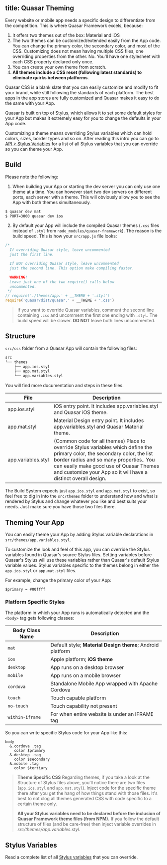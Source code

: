 title: Quasar Theming
---
Every website or mobile app needs a specific design to differentiate from the competition. This is where Quasar Framework excels, because:

1. It offers two themes out of the box: Material and iOS
2. The two themes can be customized/extended easily from the App code. You can change the primary color, the secondary color, and most of the CSS. Customizing does not mean having multiple CSS files, one overriding properties from the other. No. You'll have one stylesheet with each CSS property declared only once.
3. You can create your own theme from scratch.
4. **All themes include a CSS reset (following latest standards) to eliminate quirks between platforms**.

Quasar CSS is a blank slate that you can easily customize and modify to fit your brand, while still following the standards of each platform. The best apps in the app stores are fully customized and Quasar makes it easy to do the same with your App.

Quasar is built on top of Stylus, which allows it to set some default styles for your App but makes it extremely easy for you to change the defaults in your App code.

Customizing a theme means overriding Stylus variables which can hold colors, sizes, border types and so on. After reading this intro you can go to [API &gt; Stylus Variables](/api/css-stylus-variables.html) for a list of all Stylus variables that you can override so you can theme your App.

## Build
Please note the following:

1. When building your App or starting the dev server you can only use one theme at a time. You can however start two dev servers on different ports, each server with a theme. This will obviously allow you to see the App with both themes simultaneously.
  ``` bash
  $ quasar dev mat
  $ PORT=3000 quasar dev ios
  ```

2. By default your App will include the compiled Quasar themes (`.css` files instead of `.styl` from `node_modules/quasar-framework`). The reason is the build speed. This is how your `src/app.js` file looks:
  ``` js
  /*
    If overriding Quasar style, leave uncommented
    just the first line.

    If NOT overriding Quasar style, leave uncommented
    just the second line. This option make compiling faster.

    WARNING!
    Leave just one of the two require() calls below
    uncommented.
   */
  // require('./themes/app.' + __THEME + '.styl')
  require('quasar/dist/quasar.' + __THEME + '.css')
  ```

  > If you want to override Quasar variables, comment the second line containing `.css` and uncomment the first one ending with `.styl`. The build speed will be slower. **DO NOT** leave both lines uncommented.

## Structure

`src/css` folder from a Quasar App will contain the following files:

``` bash
src
└── themes
    ├── app.ios.styl
    ├── app.mat.styl
    └── app.variables.styl
```

You will find more documentation and steps in these files.

| File | Description |
| --- | --- |
| app.ios.styl | iOS entry point. It includes app.variables.styl and Quasar iOS theme. |
| app.mat.styl | Material Design entry point. It includes app.variables.styl and Quasar Material theme. |
| app.variables.styl | (Common code for all themes) Place to override Stylus variables which define the primary color, the secondary color, the list border radius and so many properties.. You can easily make good use of Quasar Themes and customize your App so it will have a distinct overall design. |

The Build System expects just `app.ios.styl` and `app.mat.styl` to exist, so feel free to dig in into the `src/themes` folder to understand how and what is rendered by Stylus and change whatever you like and best suits your needs. Just make sure you have those two files there.

## Theming Your App

You can easily theme your App by adding Stylus variable declarations in `src/themes/app.variables.styl`.

To customize the look and feel of this app, you can override the Stylus variables found in Quasar's source Stylus files. Setting variables before Quasar's Stylus will use these variables rather than Quasar's default Stylus variable values. Stylus variables specific to the themes belong in either the `app.ios.styl` or `app.mat.styl` files.

For example, change the primary color of your App:

``` stylus
$primary = #00ffff
```

### Platform Specific Styles

The platform in which your App runs is automatically detected and the `<body>` tag gets following classes:

| Body Class Name | Description |
| --- | --- |
| `mat` | Default style; **Material Design theme**; Android platform |
| `ios` | Apple platform; **iOS theme** |
| `desktop` | App runs on a desktop browser |
| `mobile` | App runs on a mobile browser |
| `cordova` | Standalone Mobile App wrapped with Apache Cordova |
| `touch` | Touch capable platform |
| `no-touch` | Touch capability not present |
| `within-iframe` | For when entire website is under an IFRAME tag |

So you can write specific Stylus code for your App like this:

``` stylus
body
  &.cordova .tag
    color $primary
  &.desktop .tag
    color $secondary
  &.mobile .tag
    color $tertiary
```

> **Theme Specific CSS**
> Regarding themes, if you take a look at the Structure of Stylus files above, you'll notice there are two files (`app.ios.styl` and `app.mat.styl`). Inject code for the specific theme there after you get the hang of how things stand with those files. It's best to not clog all themes generated CSS with code specific to a certain theme only.
>
> **All your Stylus variables need to be declared before the inclusion of Quasar Framework theme files (from NPM).** If you follow the default structure of files (and be care-free) then inject variable overrides in *src/themes/app.variables.styl*.

## Stylus Variables

Read a complete list of all [Stylus variables](/api/css-stylus-variables.html) that you can override.
